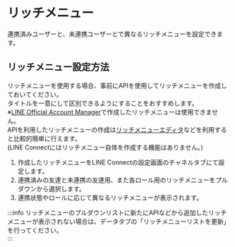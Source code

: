 # リッチメニュー
連携済みユーザーと、未連携ユーザーとで異なるリッチメニューを設定できます。

## リッチメニュー設定方法
リッチメニューを使用する場合、事前にAPIを使用してリッチメニューを作成しておいてください。  
タイトルを一意にして区別できるようにすることをおすすめします。    
※[LINE Official Account Manager](https://manager.line.biz/)で作成したリッチメニューは使用できません。  
APIを利用したリッチメニューの作成は[リッチメニューエディタ](https://richmenu.app.e-chan.me/)などを利用すると比較的簡単に行えます。  
(LINE Connectにはリッチメニュー自体を作成する機能はありません。)  
1. 作成したリッチメニューをLINE Connectの設定画面のチャネルタブにて設定します。
2. 連携済みの友達と未連携の友達用、また各ロール用のリッチメニューをプルダウンから選択します。
3. 連携状態やロールに応じて異なるリッチメニューが表示されます。


:::info
リッチメニューのプルダウンリストに新たにAPIなどから追加したリッチメニューが表示されない場合は、データタブの「リッチメニューリストを更新」を行ってください。  
:::